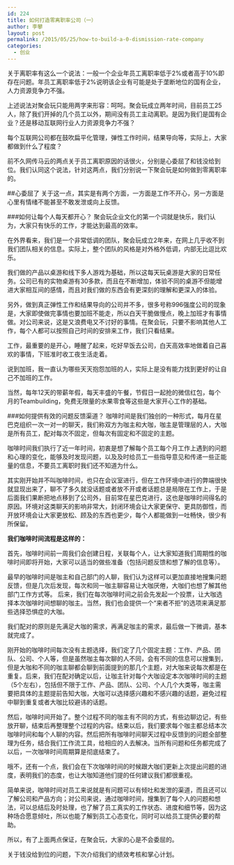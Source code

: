 ```yaml
--- 
id: 224 
title: 如何打造零离职率公司（一）
author: 李攀 
layout: post 
permalink: /2015/05/25/how-to-build-a-0-dismission-rate-company
categories: 
  - 创业 
--- 
```

关于离职率有这么一个说法：一般一个企业年员工离职率低于2%或者高于10%即存在问题。年员工离职率低于2%说明该企业有可能是处于垄断地位的国有企业，人力资源竞争力不强。

上述说法对聚会玩只能用两字来形容：呵呵。聚会玩成立两年时间，目前员工25人，除了我们开掉的几个员工以外，期间没有员工主动离职。是因为我们是国有企业？还是移动互联网行业人力资源竞争力不强？

每个互联网公司都在鼓吹扁平化管理，弹性工作时间，结果导向等，实际上，大家都做到什么了程度？

前不久网传马云的两点关于员工离职原因的话很火，分别是心委屈了和钱没给到位。我们认同这个说法，针对这两点，我们分别说一下聚会玩是如何做到零离职率的。

##心委屈了
关于这一点，其实是有两个方面，一方面是工作不开心，另一方面是心里有情绪不能甚至不敢发泄或向上反馈。

###如何让每个人每天都开心？
聚会玩企业文化的第一个词就是快乐，我们认为，大家只有快乐的工作，才能达到最高的效率。

在外界看来，我们是一个非常低调的团队，聚会玩成立2年来，在网上几乎收不到我们团队相关的信息。实际上，整个团队的风格是对外格外低调，内部无比逗比欢乐。

我们做的产品以桌游和线下多人游戏为基础，所以这每天玩桌游是大家的日常任务。公司已有的实物桌游有30多款，而且在不断增加，体验不同的桌游不但能增进大家相互间的感情，而且对我们做的东西会有更深刻的理解和更深入的体验。

另外，做到真正弹性工作和结果导向的公司并不多，很多号称996强度公司的现象是，大家即使做完事情也要加班不能走，所以白天干脆做慢点，晚上加班才有事情做。对公司来说，这是又浪费电又不讨好的事情。在聚会玩，只要不影响其他人工作，每个人都可以按照自己时间的安排来工作，我们只看结果。

工作，最重要的是开心，睡醒了起来，吃好早饭去公司，白天高效率地做着自己喜欢的事情，下班准时收工夜生活走着。

说到加班，我一直认为哪些天天抱怨加班的人，实际上是没有能力找到更好的让自己不加班的工作。

当然，每年12天的带薪年假，每天丰盛的午餐，节假日一起抢的微信红包，每个月的Teambuilding，免费无限量的水果零食等这些是大家开心工作的基础。

###如何提供有效的问题反馈渠道？
咖啡时间是我们独创的一种形式，每月在星巴克组织一次一对一的聊天，我们称双方为咖主和大咖，咖主是管理层的人，大咖是所有员工，配对每次不固定，但每次有固定和不固定的主题。

咖啡时间我们执行了近一年时间，初衷是想了解每个员工每个月工作上遇到的问题和心理的变化，能够及时发现问题，以及及时给员工一些指导意见和传递一些正能量的信息，不要员工离职时我们还不知道为什么。

其实刚开始并不叫咖啡时间，也只在会议室进行，但在工作环境中进行的弊端很快就显现出来了，聊不了多久就没话题或者放不开或者话题总是局限在工作上，于是后面我们果断把地点移到了公司外，目前常在星巴克进行，这也是咖啡时间得名的原因。环境对这类聊天的影响非常大，封闭环境会让大家更保守、更具防御性，而开放环境会让大家更放松、顾及的东西也更少，每个人都能做到一吐畅快，很少有所保留。

**我们咖啡时间流程是这样的：**

首先，咖啡时间前一周我们会创建日程，关联每个人，让大家知道我们周期性的咖啡时间即将开始，大家可以适当的做些准备（包括问题反馈和想了解的信息等）。

最早的咖啡时间是咖主和自己部门的人聊，我们认为这样可以更加直接地搜集问题反馈，但是几次后发现，每次和同一咖主聊容易让大咖厌倦，大咖们也想了解其他部门工作方式等。
后来，我们在每次咖啡时间之前会先发起一个投票，让大咖选择本次咖啡时间想聊的咖主。当然，我们也会提供一个“来者不拒”的选项来满足那些选择恐惧症的大咖。

我们配对的原则是先满足大咖的需求，再满足咖主的需求，最后做一下微调，基本就完成了。

刚开始的咖啡时间每次没有主题选择，我们定了几个固定主题：工作、产品、团队、公司、个人等，但是虽然咖主每次聊的人不同，会有不同的信息可以搜集到，但是大咖和不同的咖主聊都会聊到前面提到的那几个主题，对大咖来说每次都是在重复。后来，我们在配对确定以后，让咖主针对每个大咖设定本次咖啡时间的主题（5个左右），包括但不限于工作、产品、团队、公司、个人几个大类等，咖主需要把具体的主题提前告知大咖，大咖可以选择感兴趣和不感兴趣的话题，避免过程中聊到重复或者大咖比较避讳的话题。

然后，咖啡时间开始了。整个过程不同的咖主有不同的方式，有些边聊边记，有些放开聊，结束后再整理整个过程的内容。结束以后，我们要求每个咖主都总结本次咖啡时间和每个人聊的内容。然后把所有咖啡时间聊天过程中反馈到的问题全部整理为任务，结合我们工作流工具，给相应的人去解决。当所有问题和任务都完成了以后，一次咖啡时间周期算是彻底结束了。

哦不，还有一个点，我们会在下次咖啡时间的时候跟大咖们更新上次提出问题的进度，表明我们的态度，也让大咖知道他们提的任何建议我们都很重视。

简单来说，咖啡时间对员工来说就是有问题可以有倾吐和发泄的渠道，而且还可以了解公司和产品方向；对公司来说，通过咖啡时间，搜集到了每个人的问题和想法，可以总结后及时处理，也了解了员工真实的工作状态、进度和细节等，因为这种场合愿意倾吐，所以也能了解到员工心态变化，同时可以给员工提供必要的帮助。

所以，有了上面两点保证，在聚会玩，大家的心是不会委屈的。

关于钱没给到位的问题，下次介绍我们的绩效考核和掌心计划。
